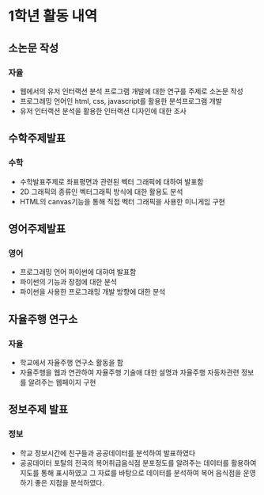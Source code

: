 1학년 활동 내역
====================

## 소논문 작성
### 자율
* 웹에서의 유저 인터랙션 분석 프로그램 개발에 대한 연구를 주제로 소논문 작성
* 프로그래밍 언어인 html, css, javascript를 활용한 분석프로그램 개발
* 유저 인터랙션 분석을 활용한 인터랙션 디자인에 대한 조사

## 수학주제발표
### 수학
* 수학발표주제로 좌표평면과 관련된 벡터 그래픽에 대하여 발표함
* 2D 그래픽의 종류인 벡터그래픽 방식에 대한 활용도 분석
* HTML의 canvas기능을 통해 직접 벡터 그래픽을 사용한 미니게임 구현 

## 영어주제발표
### 영어
* 프로그래밍 언어 파이썬에 대햐여 발표함
* 파이썬의 기능과 장점에 대한 분석
* 파이썬을 사용한 프로그래밍 개발 방향에 대한 분석

## 자율주행 연구소
### 자율
* 학교에서 자율주행 연구소 활동을 함
* 자율주행을 웹과 연관하여 자율주행 기술애 대한 설명과 자율주행 자동차관련 정보를 알려주는 웹페이지 구현

## 정보주제 발표
### 정보
* 학교 정보시간에 친구들과 공공데이터를 분석하여 발표하였다
* 공공데이터 포탈의 전국의 복어취급음식점 분포정도를 알려주는 데이터를 활용하여 지도를 통해 표시하였고 그 자료를 바탕으로 데이터를 분석하여 복어 음식점을 운영하기 좋은 지점을 분석하였다.